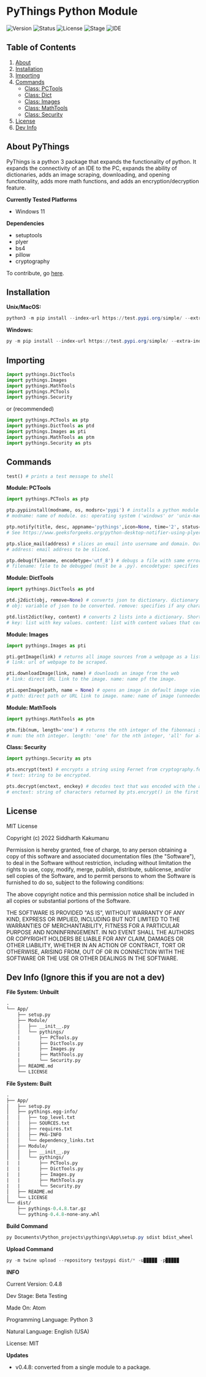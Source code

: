 # PyThings Python Module

![Version](https://img.shields.io/badge/Version-0.4.8-green?style=flat)
![Status](https://img.shields.io/badge/Status-In%20Dev-green?style=flat)
![License](https://img.shields.io/badge/License-MIT-blue?style=flat)
![Stage](https://img.shields.io/badge/Stage-Beta%20Testing-orange?style=flat)
![IDE](https://img.shields.io/badge/-Python%20IDLE-%33776AB?style=for-the-badge&logo=python&logoColor=white)

## Table of Contents
1. [About](#about)
2. [Installation](#installation)
3. [Importing](#importing)
4. [Commands](#commands)
   - [Class: PCTools](#pctools)
   - [Class: Dict](#dict)
   - [Class: Images](#imgs)
   - [Class: MathTools](#mtools)
   - [Class: Security](#secure)
6. [License](#license)
5. [Dev Info](#dev)
<a name='about'></a>
## About PyThings
PyThings is a python 3 package that expands the functionality of python. It expands the connectivity of an IDE to the PC, expands the ability of dictionaries, adds an image scraping, downloading, and opening functionality, adds more math functions, and adds an encryption/decryption feature.

**Currently Tested Platforms**
- Windows 11

**Dependencies**
- setuptools
- plyer
- bs4
- pillow
- cryptography

To contribute, go [here](https://github.com/FormulaCarbon/pythings-Python-Module/blob/main/CONTRIBUTING.md).

<a name='installation'></a>
## Installation
**Unix/MacOS:**
```powershell
python3 -m pip install --index-url https://test.pypi.org/simple/ --extra-index-url https://pypi.org/simple/ pythings==0.4.8
```
**Windows:**
```powershell
py -m pip install --index-url https://test.pypi.org/simple/ --extra-index-url https://pypi.org/simple/ pythings==0.4.8
```

<a name='importing'></a>
## Importing
```python
import pythings.DictTools
import pythings.Images
import pythings.MathTools
import pythings.PCTools
import pythings.Security
```
or (recommended)
```python
import pythings.PCTools as ptp
import pythings.DictTools as ptd
import pythings.Images as pti
import pythings.MathTools as ptm
import pythings.Security as pts
```
<a name='commands'></a>
## Commands
```python
test() # prints a test message to shell
```
<a name='pctools'></a>
**Module: PCTools**
```python
import pythings.PCTools as ptp

ptp.pypiinstall(modname, os, modsrc='pypi') # installs a python module on the users end, without importing.
# modname: name of module. os: operating system ('windows' or 'unix-mac'). modsrc: 'pypi' for download from pypi, and 'testpypi' for download from testpypi.

ptp.notify(title, desc, appname='pythings',icon=None, time='2', status=None, toast=False) # popup desc notification.
# See https://www.geeksforgeeks.org/python-desktop-notifier-using-plyer-module/ for documentation.

ptp.slice_mail(address) # slices an email into username and domain. Outputs a dict formatted like {'username":'pythings', 'domain':'example.com'}.
# address: email address to be sliced.

ptp.debug(filename, encodetype='utf_8') # debugs a file with same errors as the regular shell. Basically for debugging a file on the users device.
# filename: file to be debugged (must be a .py). encodetype: specifies encoding of the file (defaults to UTF 8)
```
<a name='dict'></a>
**Module: DictTools**
```python
import pythings.DictTools as ptd

ptd.j2dict(obj, remove=None) # converts json to dictionary. dictionary is named the same as variable json is stored in.
# obj: variable of json to be converted. remove: specifies if any characters should be replaced in dict.

ptd.list2dict(key, content) # converts 2 lists into a dictionary. Shortens code.
# key: list with key values. content: list with content values that correspond with key values.
```
<a name='imgs'></a>
**Module: Images**
```python
import pythings.Images as pti

pti.getImage(link) # returns all image sources from a webpage as a list
# link: url of webpage to be scraped.

pti.downloadImage(link, name) # downloads an image from the web
# link: direct URL link to the image. name: name pf the image.

pti.openImage(path, name = None) # opens an image in default image viewer
# path: direct path or URL link to image. name: name of image (unneeded if path is not a URL).
```
<a name='mtools'></a>
**Module: MathTools**
```python
import pythings.MathTools as ptm

ptm.fib(num, length='one') # returns the nth integer of the fibonnaci sequence.
# num: the nth integer. length: 'one' for the nth integer, 'all' for all fibonnaci numbers up to the nth value.
```
<a name='secure'></a>
**Class: Security**
```python
import pythings.Security as pts

pts.encrypt(text) # encrypts a string using Fernet from cryptography.fernet. Returns encoded string and key in a list, with the encoded text first.
# text: string to be encrypted.

pts.decrypt(enctext, enckey) # decodes text that was encoded with the above method. Returns decoded string.
# enctext: string of characters returned by pts.encrypt() in the first item of the list. enckey: the key in the second item of the list created by pts.encrypt()
```
<a name='license'></a>
## License
MIT License

Copyright (c) 2022 Siddharth Kakumanu

Permission is hereby granted, free of charge, to any person obtaining a copy
of this software and associated documentation files (the "Software"), to deal
in the Software without restriction, including without limitation the rights
to use, copy, modify, merge, publish, distribute, sublicense, and/or sell
copies of the Software, and to permit persons to whom the Software is
furnished to do so, subject to the following conditions:

The above copyright notice and this permission notice shall be included in all
copies or substantial portions of the Software.

THE SOFTWARE IS PROVIDED "AS IS", WITHOUT WARRANTY OF ANY KIND, EXPRESS OR
IMPLIED, INCLUDING BUT NOT LIMITED TO THE WARRANTIES OF MERCHANTABILITY,
FITNESS FOR A PARTICULAR PURPOSE AND NONINFRINGEMENT. IN NO EVENT SHALL THE
AUTHORS OR COPYRIGHT HOLDERS BE LIABLE FOR ANY CLAIM, DAMAGES OR OTHER
LIABILITY, WHETHER IN AN ACTION OF CONTRACT, TORT OR OTHERWISE, ARISING FROM,
OUT OF OR IN CONNECTION WITH THE SOFTWARE OR THE USE OR OTHER DEALINGS IN THE
SOFTWARE.

<a name='dev'></a>
## Dev Info (Ignore this if you are not a dev)
**File System: Unbuilt**
```graphql
.
└── App/
    ├── setup.py
    ├── Module/
    │   ├── __init__.py
    │   └── pythings/
    |       ├── PCTools.py
    |       ├── DictTools.py
    |       ├── Images.py
    |       ├── MathTools.py
    |       └── Security.py
    ├── README.md
    └── LICENSE
```
**File System: Built**
```graphql
.
├── App/
│   ├── setup.py
│   ├── pythings.egg-info/
│   │   ├── top_level.txt
│   │   ├── SOURCES.txt
│   │   ├── requires.txt
│   │   ├── PKG-INFO
│   │   └── dependency_links.txt
│   ├── Module/
│   │   ├── __init__.py
│   │   └── pythings/
|   |       ├── PCTools.py
|   |       ├── DictTools.py
|   |       ├── Images.py
|   |       ├── MathTools.py
|   |       └── Security.py
│   ├── README.md
│   └── LICENSE
└── dist/
    ├── pythings-0.4.8.tar.gz
    └── pything-0.4.8-none-any.whl
```
**Build Command**
```powershell
py Documents\Python_projects\pythings\App\setup.py sdist bdist_wheel
```
**Upload Command**
```powershell
py -m twine upload --repository testpypi dist/* -u▉▉▉▉▉ -p▉▉▉▉▉
```
**INFO**

Current Version: 0.4.8

Dev Stage: Beta Testing

Made On: Atom

Programming Language: Python 3

Natural Language: English (USA)

License: MIT

**Updates**
- v0.4.8: converted from a single module to a package.
